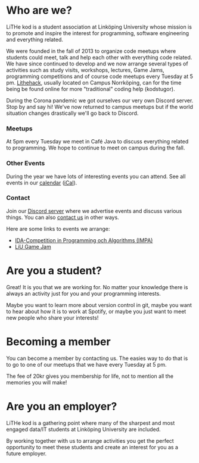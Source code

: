 # Who are we?

LiTHe kod is a student association at Linköping University whose mission
is to promote and inspire the interest for programming,
software engineering and everything related.

We were founded in the fall of 2013 to organize code meetups where students
could meet, talk and help each other with everything code related.  We have
since continued to develop and we now arrange several types of activities such
as study visits, workshops, lectures, Game Jams, programming competitions and of
course code meetups every Tuesday at 5 pm. <a
href="http://lithehack.se/">Lithehack</a>, usually located on Campus Norrköping,
can for the time being be found online for more "traditional" coding help (kodstugor).

During the Corona pandemic we got ourselves our very own Discord server. Stop by
and say hi! We've now returned to campus meetups but if the world situation
changes drastically we'll go back to Discord.

<div id="introduction">
    <div class="intro-card">
        <h3>Meetups</h3>
        <i class="symbol fas fa-mug-hot"></i>
        <p>
            At 5pm every Tuesday we meet in Café Java to discuss everything
            related to programming. We hope to continue to meet on campus during
            the fall.
        </p>
    </div>
    <div class="intro-card">
        <h3>Other Events</h3>
        <i class="symbol fas fa-calendar-day"></i>
        <p>
            During the year we have lots of interesting events you can attend.
            See all events in our <a
            href="https://calendar.google.com/calendar/b/0?cid=bGl0aGVrb2Quc2VfZmE0bXNnbDdxcG1zZG5zNW9jNGZxNDhhZ29AZ3JvdXAuY2FsZW5kYXIuZ29vZ2xlLmNvbQ">calendar</a>
            (<a href="https://calendar.google.com/calendar/ical/lithekod.se_fa4msgl7qpmsdns5oc4fq48ago%40group.calendar.google.com/public/basic.ics">iCal</a>).
        </p>
    </div>
    <div class="intro-card">
        <h3>Contact</h3>
        <i class="symbol fab fa-discord"></i>
        <p>
            Join our <a href="https://discord.gg/UG5YYsN">Discord server</a> where we advertise events and
            discuss various things.
            You can also <a href="/contact/en/">contact us</a> in other ways.
        </p>
    </div>
</div>

Here are some links to events we arrange:

* [IDA-Competition in Programming och Algorithms (IMPA)](https://www.ida.liu.se/projects/impa/new/)
* [LiU Game Jam](https://lithekod.se/gamejam/en/)

# Are you a student?

Great! It is you that we are working for.
No matter your knowledge there is always an activity just for you and
your programming interests.

Maybe you want to learn more about version control in git,
maybe you want to hear about how it is to work at Spotify,
or maybe you just want to meet new people who share your interests!

# Becoming a member

You can become a member by contacting us. The easies way to do that
is to go to one of our meetups that we have every Tuesday at 5 pm.

The fee of 20kr gives you membership for life, not to mention all
the memories you will make!

# Are you an employer?

LiTHe kod is a gathering point where many of the sharpest and most engaged data/IT
students at Linköping University are included.

By working together with us to arrange activities you get the perfect opportunity to
meet these students and create an interest for you as a future employer.
